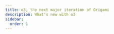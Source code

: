 ```yaml
---
title: o3, the next major iteration of Origami
description: What's new with o3
sidebar:
  order: 1
---
```


